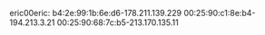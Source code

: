 eric00eric:
b4:2e:99:1b:6e:d6-178.211.139.229
00:25:90:c1:8e:b4-194.213.3.21
00:25:90:68:7c:b5-213.170.135.11

